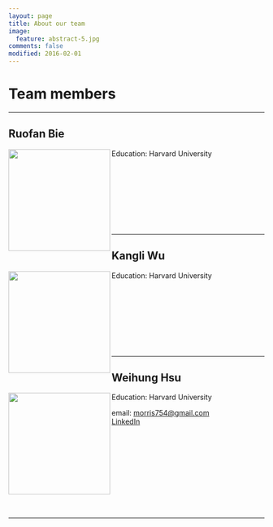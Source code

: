 ```yaml
---
layout: page
title: About our team
image:
  feature: abstract-5.jpg
comments: false
modified: 2016-02-01
---
```



# Team members

--- 

## Ruofan Bie

<img align = "left" src="{{ site.url }}/images/Ruofan.jpg"  width="200" height="200">

Education: Harvard University
<br/><br/><br/><br/><br/><br/><br/><br/><br/>

---

## Kangli Wu
<img align = "left" src="{{ site.url }}/images/Kangli.jpg"  width="200" height="200">

Education: Harvard University
<br/><br/><br/><br/><br/><br/><br/><br/><br/>



---

## Weihung Hsu

<img align="left" src="{{ site.url }}/images/morris.JPG"  width="200" height="200">
Education: Harvard University  

email: morris754@gmail.com  
[LinkedIn](https://www.linkedin.com/in/morris-hsu-657307bb/)

<br/><br/><br/><br/><br/><br/><br/><br/><br/>



---





<!-- ## HPSTR Features:

* Compatible with Jekyll 3 and GitHub Pages.
* Responsive templates for post, page, and post index `_layouts`. Looks great on mobile, tablet, and desktop devices.
* Gracefully degrades in older browsers. Compatible with Internet Explorer 8+ and all modern browsers.  
* Sweet animated menu.
* Background image support.
* Support for large images to call out your favorite posts.
* Optional [Disqus](http://disqus.com) comments.
* Simple and clear permalink structure[^1].
* [Open Graph](https://developers.facebook.com/docs/opengraph/) and [Twitter Cards](https://dev.twitter.com/docs/cards) support for a better social sharing experience.
* [Custom 404 page]({{ site.url }}/404.html) to get you started.
* [Syntax highlighting]({{ site.url }}/code-highlighting-post/) stylesheets to make your code examples look snazzy.

<div markdown="0"><a href="{{ site.url }}/theme-setup/" class="btn btn-info">Theme Setup</a> <a href="https://github.com/mmistakes/hpstr-jekyll-theme" class="btn btn-success">Download HPSTR</a></div>

[^1]: Example: *domain.com/category-name/post-title* -->
